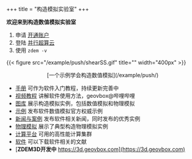 +++
title = "构造模拟实验室"
+++

**欢迎来到构造数值模拟实验室**

1. 申请 [开通账户](https://doc.geovbox.com/latest/hpc/)
2. 登陆 [并行超算云](https://cloud.paratera.com/)
3. 使用 `zdem -v`

{{< figure src="/example/push/shearSS.gif" title=""  width="400px" >}}
<center>[一个示例学会构造数值模拟](/example/push/)</center>

- [手册](https://doc.geovbox.com/) 可作为软件入门教程，持续更新完善中
- [视频教程](/video/) 讲解软件使用方法，geovbox@哔哩哔哩
- [图库](/gallery/) 展示构造模拟实例，包括数值模拟和物理模拟
- [示例](/example/) 发布软件数值模拟官方权威示例
- [新闻与案例](/blog/) 发布软件相关新闻，同时发布的优秀实例
- [物理模拟](/am/) 展示了典型构造物理模拟实例
- [计算平台](/hpc/) 可用的高性能计算集群
- [软件](/download/) 可以下载软件相关的文献 
- [**ZDEM3D开发中** https://3d.geovbox.com](https://3d.geovbox.com)
